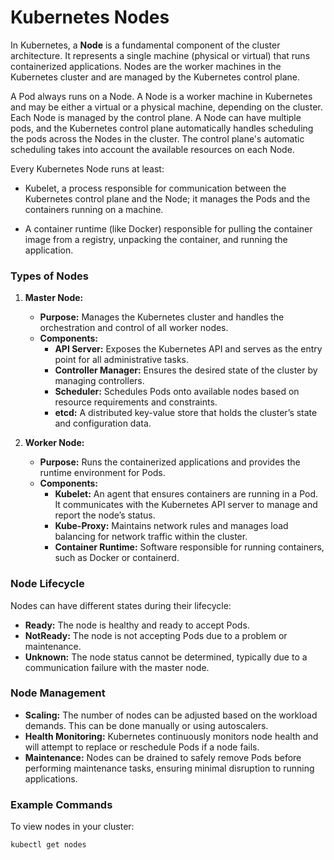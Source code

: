 # Kubernetes Nodes
In Kubernetes, a **Node** is a fundamental component of the cluster architecture. It represents a single 
machine (physical or virtual) that runs containerized applications. Nodes are the worker machines in the 
Kubernetes cluster and are managed by the Kubernetes control plane.

A Pod always runs on a Node. A Node is a worker machine in Kubernetes and may be either a virtual or a 
physical machine, depending on the cluster. Each Node is managed by the control plane. A Node can have 
multiple pods, and the Kubernetes control plane automatically handles scheduling the pods across the 
Nodes in the cluster. The control plane's automatic scheduling takes into account the available resources
on each Node.

Every Kubernetes Node runs at least:

- Kubelet, a process responsible for communication between the Kubernetes control plane and the Node; 
  it manages the Pods and the containers running on a machine.

- A container runtime (like Docker) responsible for pulling the container image from a registry, unpacking
  the container, and running the application.

### Types of Nodes

1. **Master Node:**
    - **Purpose:** Manages the Kubernetes cluster and handles the orchestration and control of all worker nodes.
    - **Components:**
        - **API Server:** Exposes the Kubernetes API and serves as the entry point for all administrative tasks.
        - **Controller Manager:** Ensures the desired state of the cluster by managing controllers.
        - **Scheduler:** Schedules Pods onto available nodes based on resource requirements and constraints.
        - **etcd:** A distributed key-value store that holds the cluster’s state and configuration data.

2. **Worker Node:**
    - **Purpose:** Runs the containerized applications and provides the runtime environment for Pods.
    - **Components:**
        - **Kubelet:** An agent that ensures containers are running in a Pod. It communicates with the Kubernetes API server to manage and report the node’s status.
        - **Kube-Proxy:** Maintains network rules and manages load balancing for network traffic within the cluster.
        - **Container Runtime:** Software responsible for running containers, such as Docker or containerd.

### Node Lifecycle

Nodes can have different states during their lifecycle:

- **Ready:** The node is healthy and ready to accept Pods.
- **NotReady:** The node is not accepting Pods due to a problem or maintenance.
- **Unknown:** The node status cannot be determined, typically due to a communication failure with the master node.

### Node Management

- **Scaling:** The number of nodes can be adjusted based on the workload demands. This can be done manually or using autoscalers.
- **Health Monitoring:** Kubernetes continuously monitors node health and will attempt to replace or reschedule Pods if a node fails.
- **Maintenance:** Nodes can be drained to safely remove Pods before performing maintenance tasks, ensuring minimal disruption to running applications.

### Example Commands

To view nodes in your cluster:
```sh
kubectl get nodes
